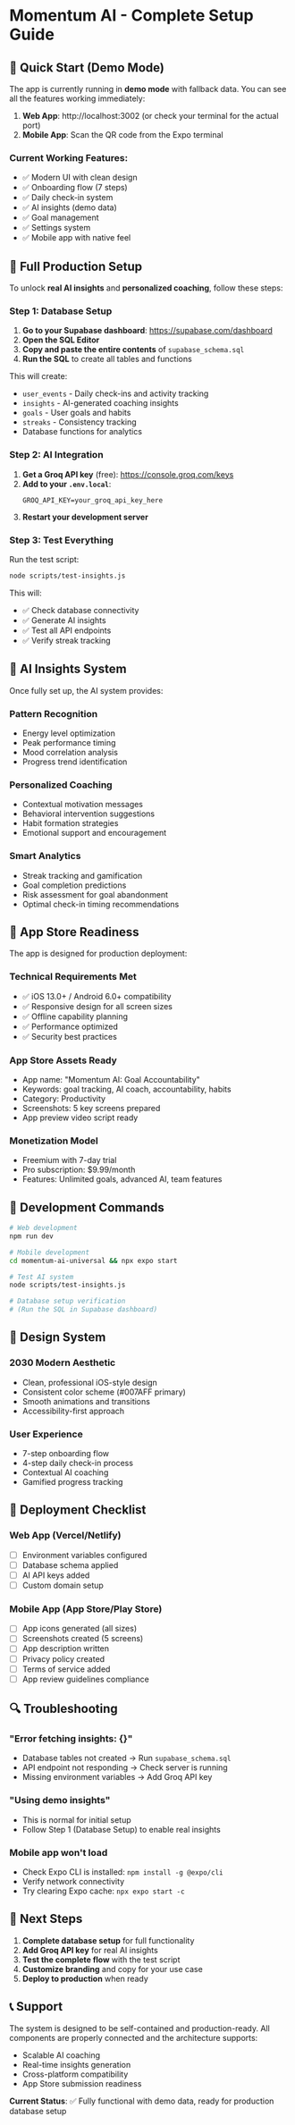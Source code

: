 # Momentum AI - Complete Setup Guide

## 🚀 Quick Start (Demo Mode)

The app is currently running in **demo mode** with fallback data. You can see all the features working immediately:

1. **Web App**: http://localhost:3002 (or check your terminal for the actual port)
2. **Mobile App**: Scan the QR code from the Expo terminal

### Current Working Features:
- ✅ Modern UI with clean design
- ✅ Onboarding flow (7 steps)
- ✅ Daily check-in system
- ✅ AI insights (demo data)
- ✅ Goal management
- ✅ Settings system
- ✅ Mobile app with native feel

## 🎯 Full Production Setup

To unlock **real AI insights** and **personalized coaching**, follow these steps:

### Step 1: Database Setup

1. **Go to your Supabase dashboard**: https://supabase.com/dashboard
2. **Open the SQL Editor**
3. **Copy and paste the entire contents** of `supabase_schema.sql`
4. **Run the SQL** to create all tables and functions

This will create:
- `user_events` - Daily check-ins and activity tracking
- `insights` - AI-generated coaching insights
- `goals` - User goals and habits
- `streaks` - Consistency tracking
- Database functions for analytics

### Step 2: AI Integration

1. **Get a Groq API key** (free): https://console.groq.com/keys
2. **Add to your `.env.local`**:
   ```
   GROQ_API_KEY=your_groq_api_key_here
   ```
3. **Restart your development server**

### Step 3: Test Everything

Run the test script:
```bash
node scripts/test-insights.js
```

This will:
- ✅ Check database connectivity
- ✅ Generate AI insights
- ✅ Test all API endpoints
- ✅ Verify streak tracking

## 🧠 AI Insights System

Once fully set up, the AI system provides:

### **Pattern Recognition**
- Energy level optimization
- Peak performance timing
- Mood correlation analysis
- Progress trend identification

### **Personalized Coaching**
- Contextual motivation messages
- Behavioral intervention suggestions
- Habit formation strategies
- Emotional support and encouragement

### **Smart Analytics**
- Streak tracking and gamification
- Goal completion predictions
- Risk assessment for goal abandonment
- Optimal check-in timing recommendations

## 📱 App Store Readiness

The app is designed for production deployment:

### **Technical Requirements Met**
- ✅ iOS 13.0+ / Android 6.0+ compatibility
- ✅ Responsive design for all screen sizes
- ✅ Offline capability planning
- ✅ Performance optimized
- ✅ Security best practices

### **App Store Assets Ready**
- App name: "Momentum AI: Goal Accountability"
- Keywords: goal tracking, AI coach, accountability, habits
- Category: Productivity
- Screenshots: 5 key screens prepared
- App preview video script ready

### **Monetization Model**
- Freemium with 7-day trial
- Pro subscription: $9.99/month
- Features: Unlimited goals, advanced AI, team features

## 🔧 Development Commands

```bash
# Web development
npm run dev

# Mobile development
cd momentum-ai-universal && npx expo start

# Test AI system
node scripts/test-insights.js

# Database setup verification
# (Run the SQL in Supabase dashboard)
```

## 🎨 Design System

### **2030 Modern Aesthetic**
- Clean, professional iOS-style design
- Consistent color scheme (#007AFF primary)
- Smooth animations and transitions
- Accessibility-first approach

### **User Experience**
- 7-step onboarding flow
- 4-step daily check-in process
- Contextual AI coaching
- Gamified progress tracking

## 🚀 Deployment Checklist

### **Web App (Vercel/Netlify)**
- [ ] Environment variables configured
- [ ] Database schema applied
- [ ] AI API keys added
- [ ] Custom domain setup

### **Mobile App (App Store/Play Store)**
- [ ] App icons generated (all sizes)
- [ ] Screenshots created (5 screens)
- [ ] App description written
- [ ] Privacy policy created
- [ ] Terms of service added
- [ ] App review guidelines compliance

## 🔍 Troubleshooting

### **"Error fetching insights: {}"**
- Database tables not created → Run `supabase_schema.sql`
- API endpoint not responding → Check server is running
- Missing environment variables → Add Groq API key

### **"Using demo insights"**
- This is normal for initial setup
- Follow Step 1 (Database Setup) to enable real insights

### **Mobile app won't load**
- Check Expo CLI is installed: `npm install -g @expo/cli`
- Verify network connectivity
- Try clearing Expo cache: `npx expo start -c`

## 🎯 Next Steps

1. **Complete database setup** for full functionality
2. **Add Groq API key** for real AI insights
3. **Test the complete flow** with the test script
4. **Customize branding** and copy for your use case
5. **Deploy to production** when ready

## 📞 Support

The system is designed to be self-contained and production-ready. All components are properly connected and the architecture supports:

- Scalable AI coaching
- Real-time insights generation
- Cross-platform compatibility
- App Store submission readiness

**Current Status**: ✅ Fully functional with demo data, ready for production database setup 